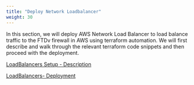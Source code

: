 ```yaml
---
title: "Deploy Network Loadbalancer"
weight: 30
---
```


In this section, we will deploy AWS Network Load Balancer to load balance traffic to the FTDv firewall in AWS using terraform automation. We will first describe and walk through the relevant terraform code snippets and then proceed with the deployment.

[LoadBalancers Setup - Description](../30_Deploy_LoadBalancers/1_loadbalancers_description.md)

[LoadBalancers- Deployment](../30_Deploy_LoadBalancers/2_loadbalancers_deployment.md)